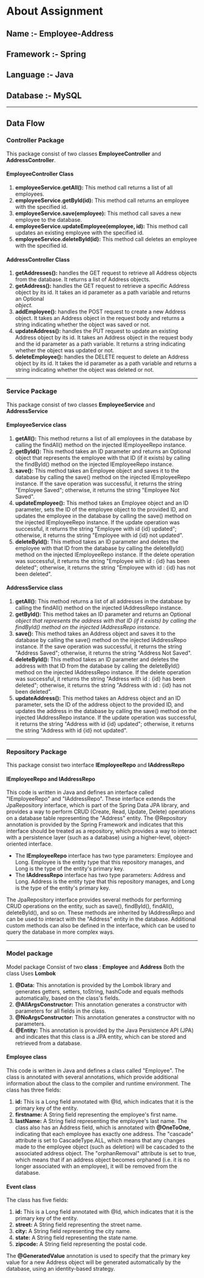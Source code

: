 # **About Assignment**
## **Name :-** Employee-Address
## **Framework :-** Spring
## **Language :-** Java
## **Database :-** MySQL
---
## **Data Flow**
### **Controller Package**
This package consist of two classes **EmployeeController** and **AddressController**. 

#### **EmployeeController Class**
1. **employeeService.getAll():** This method call returns a list of all employees.
1. **employeeService.getById(id):** This method call returns an employee with the specified id.
1. **employeeService.save(employee):** This method call saves a new employee to the database.
1. **employeeService.updateEmployee(employee, id):** This method call updates an existing employee with the specified id.
1. **employeeService.deleteById(id):** This method call deletes an employee with the specified id.

#### **AddressController Class**
1. **getAddresses():** handles the GET request to retrieve all Address objects from the database. It returns a list of Address objects.
1. **getAddress():** handles the GET request to retrieve a specific Address object by its id. It takes an id parameter as a path variable and returns an Optional<Address> object.
1. **addEmployee():** handles the POST request to create a new Address object. It takes an Address object in the request body and returns a string indicating whether the object was saved or not.
1. **updateAddress():** handles the PUT request to update an existing Address object by its id. It takes an Address object in the request body and the id parameter as a path variable. It returns a string indicating whether the object was updated or not.
1. **deleteEmployee():** handles the DELETE request to delete an Address object by its id. It takes the id parameter as a path variable and returns a string indicating whether the object was deleted or not.
___
### **Service Package**
This package consist of two classes **EmployeeService** and **AddressService**

#### **EmployeeService class**
1. **getAll():** This method returns a list of all employees in the database by calling the findAll() method on the injected IEmployeeRepo instance.
1. **getById():** This method takes an ID parameter and returns an Optional<Employee> object that represents the employee with that ID (if it exists) by calling the findById() method on the injected IEmployeeRepo instance.
1. **save():** This method takes an Employee object and saves it to the database by calling the save() method on the injected IEmployeeRepo instance. If the save operation was successful, it returns the string "Employee Saved"; otherwise, it returns the string "Employee Not Saved".
1. **updateEmployee():** This method takes an Employee object and an ID parameter, sets the ID of the employee object to the provided ID, and updates the employee in the database by calling the save() method on the injected IEmployeeRepo instance. If the update operation was successful, it returns the string "Employee with id {id} updated"; otherwise, it returns the string "Employee with id {id} not updated".
1. **deleteById():** This method takes an ID parameter and deletes the employee with that ID from the database by calling the deleteById() method on the injected IEmployeeRepo instance. If the delete operation was successful, it returns the string "Employee with id : {id} has been deleted"; otherwise, it returns the string "Employee with id : {id} has not been deleted".

#### **AddressService class**
1. **getAll():** This method returns a list of all addresses in the database by calling the findAll() method on the injected IAddressRepo instance.
1. **getById():** This method takes an ID parameter and returns an Optional<Address> object that represents the address with that ID (if it exists) by calling the findById() method on the injected IAddressRepo instance.
1. **save():** This method takes an Address object and saves it to the database by calling the save() method on the injected IAddressRepo instance. If the save operation was successful, it returns the string "Address Saved"; otherwise, it returns the string "Address Not Saved".
1. **deleteById():** This method takes an ID parameter and deletes the address with that ID from the database by calling the deleteById() method on the injected IAddressRepo instance. If the delete operation was successful, it returns the string "Address with id : {id} has been deleted"; otherwise, it returns the string "Address with id : {id} has not been deleted".
1. **updateAddress():** This method takes an Address object and an ID parameter, sets the ID of the address object to the provided ID, and updates the address in the database by calling the save() method on the injected IAddressRepo instance. If the update operation was successful, it returns the string "Address with id {id} updated"; otherwise, it returns the string "Address with id {id} not updated".
___
### **Repository Package**
This package consist two interface **IEmployeeRepo** and **IAddressRepo**
#### **IEmployeeRepo and IAddressRepo**
This code is written in Java and defines an interface called "IEmployeeRepo" and "IAddressRepo". These interface extends the JpaRepository interface, which is part of the Spring Data JPA library, and provides a way to perform CRUD (Create, Read, Update, Delete) operations on a database table representing the "Address" entity.
The @Repository annotation is provided by the Spring Framework and indicates that this interface should be treated as a repository, which provides a way to interact with a persistence layer (such as a database) using a higher-level, object-oriented interface.
* The **IEmployeeRepo** interface has two type parameters: Employee and Long. Employee is the entity type that this repository manages, and Long is the type of the entity's primary key.
* The **IAddressRepo** interface has two type parameters: Address and Long. Address is the entity type that this repository manages, and Long is the type of the entity's primary key.

The JpaRepository interface provides several methods for performing CRUD operations on the entity, such as save(), findById(), findAll(), deleteById(), and so on. These methods are inherited by IAddressRepo and can be used to interact with the "Address" entity in the database. Additional custom methods can also be defined in the interface, which can be used to query the database in more complex ways.
___
### **Model package**
Model package Consist of two **class** : **Employee** and **Address**
Both the class Uses **Lombok**
1. **@Data:** This annotation is provided by the Lombok library and generates getters, setters, toString, hashCode and equals methods automatically, based on the class's fields.
1. **@AllArgsConstructor:** This annotation generates a constructor with parameters for all fields in the class.
1. **@NoArgsConstructor:** This annotation generates a constructor with no parameters.
1. **@Entity:** This annotation is provided by the Java Persistence API (JPA) and indicates that this class is a JPA entity, which can be stored and retrieved from a database.

#### **Employee class**
This code is written in Java and defines a class called "Employee". The class is annotated with several annotations, which provide additional information about the class to the compiler and runtime environment.
The class has three fields:
1. **id:** This is a Long field annotated with @Id, which indicates that it is the primary key of the entity.
1. **firstname:** A String field representing the employee's first name.
1. **lastName:** A String field representing the employee's last name.
The class also has an Address field, which is annotated with **@OneToOne**, indicating that each employee has exactly one address. The "cascade" attribute is set to CascadeType.ALL, which means that any changes made to the employee object (such as deletion) will be cascaded to the associated address object. The "orphanRemoval" attribute is set to true, which means that if an address object becomes orphaned (i.e. it is no longer associated with an employee), it will be removed from the database.

#### **Event class**
The class has five fields:
1. **id:** This is a Long field annotated with @Id, which indicates that it is the primary key of the entity.
1. **street:** A String field representing the street name.
1. **city:** A String field representing the city name.
1. **state:** A String field representing the state name.
1. **zipcode:** A String field representing the postal code.

The **@GeneratedValue** annotation is used to specify that the primary key value for a new Address object will be generated automatically by the database, using an identity-based strategy.
